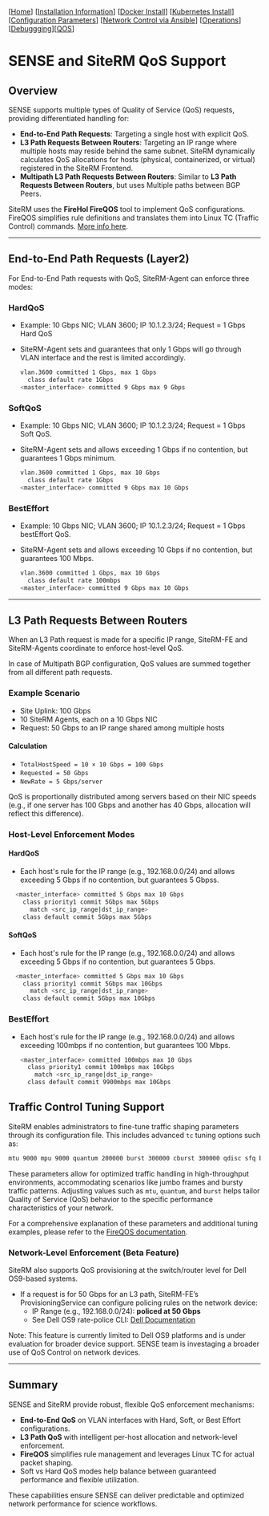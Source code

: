 <!-- markdownlint-disable MD024 -->
[[Home](index.md)] [[Installation Information](Installation.md)] [[Docker Install](DockerInstallation.md)] [[Kubernetes Install](KubernetesInstallation.md)] [[Configuration Parameters](Configuration.md)] [[Network Control via Ansible](NetControlAnsible.md)] [[Operations](Operations.md)] [[Debuggging](Debugging.md)][[QOS](QoS.md)]

# SENSE and SiteRM QoS Support

## Overview

SENSE supports multiple types of Quality of Service (QoS) requests, providing differentiated handling for:

- **End-to-End Path Requests**: Targeting a single host with explicit QoS.
- **L3 Path Requests Between Routers**: Targeting an IP range where multiple hosts may reside behind the same subnet. SiteRM dynamically calculates QoS allocations for hosts (physical, containerized, or virtual) registered in the SiteRM Frontend.
- **Multipath L3 Path Requests Between Routers**: Similar to **L3 Path Requests Between Routers**, but uses Multiple paths between BGP Peers.

SiteRM uses the **FireHol FireQOS** tool to implement QoS configurations. FireQOS simplifies rule definitions and translates them into Linux TC (Traffic Control) commands. [More info here](https://firehol.org/tutorial/fireqos-new-user/).

---

## End-to-End Path Requests (Layer2)

For End-to-End Path requests with QoS, SiteRM-Agent can enforce three modes:

### HardQoS

- Example: 10 Gbps NIC; VLAN 3600; IP 10.1.2.3/24; Request = 1 Gbps Hard QoS
- SiteRM-Agent sets and guarantees that only 1 Gbps will go through VLAN interface and the rest is limited accordingly.
  
  ```bash
  vlan.3600 committed 1 Gbps, max 1 Gbps
    class default rate 1Gbps
  <master_interface> committed 9 Gbps max 9 Gbps
  ```

### SoftQoS

- Example: 10 Gbps NIC; VLAN 3600; IP 10.1.2.3/24; Request = 1 Gbps Soft QoS.
- SiteRM-Agent sets and allows exceeding 1 Gbps if no contention, but guarantees 1 Gbps minimum.

  ```bash
  vlan.3600 committed 1 Gbps, max 10 Gbps
    class default rate 1Gbps
  <master_interface> committed 9 Gbps max 10 Gbps
  ```

### BestEffort

- Example: 10 Gbps NIC; VLAN 3600; IP 10.1.2.3/24; Request = 1 Gbps bestEffort QoS.
- SiteRM-Agent sets and allows exceeding 10 Gbps if no contention, but guarantees 100 Mbps.

  ```bash
  vlan.3600 committed 1 Gbps, max 10 Gbps
    class default rate 100mbps
  <master_interface> committed 9 Gbps max 10 Gbps
  ```

---

## L3 Path Requests Between Routers

When an L3 Path request is made for a specific IP range, SiteRM-FE and SiteRM-Agents coordinate to enforce host-level QoS.

In case of Multipath BGP configuration, QoS values are summed together from all different path requests.

### Example Scenario

- Site Uplink: 100 Gbps
- 10 SiteRM Agents, each on a 10 Gbps NIC
- Request: 50 Gbps to an IP range shared among multiple hosts

#### Calculation

- `TotalHostSpeed = 10 × 10 Gbps = 100 Gbps`
- `Requested = 50 Gbps`
- `NewRate = 5 Gbps/server`

QoS is proportionally distributed among servers based on their NIC speeds (e.g., if one server has 100 Gbps and another has 40 Gbps, allocation will reflect this difference).

### Host-Level Enforcement Modes

#### HardQoS

- Each host's rule for the IP range (e.g., 192.168.0.0/24) and allows exceeding 5 Gbps if no contention, but guarantees 5 Gbpss.
  
```bash
  <master_interface> committed 5 Gbps max 10 Gbps
    class priority1 commit 5Gbps max 5Gbps
      match <src_ip_range|dst_ip_range>
    class default commit 5Gbps max 5Gbps
```

#### SoftQoS

- Each host's rule for the IP range (e.g., 192.168.0.0/24) and allows exceeding 5 Gbps if no contention, but guarantees 5 Gbps.
  
```bash
  <master_interface> committed 5 Gbps max 10 Gbps
    class priority1 commit 5Gbps max 10Gbps
      match <src_ip_range|dst_ip_range>
    class default commit 5Gbps max 10Gbps
```

### BestEffort

- Each host's rule for the IP range (e.g., 192.168.0.0/24) and allows exceeding 100mbps if no contention, but guarantees 100 Mbps.

  ```bash
  <master_interface> committed 100mbps max 10 Gbps
    class priority1 commit 100mbps max 10Gbps
      match <src_ip_range|dst_ip_range>
    class default commit 9900mbps max 10Gbps
  ```

## Traffic Control Tuning Support

SiteRM enables administrators to fine-tune traffic shaping parameters through its configuration file.
This includes advanced `tc` tuning options such as:

```bash
mtu 9000 mpu 9000 quantum 200000 burst 300000 cburst 300000 qdisc sfq balanced
```

These parameters allow for optimized traffic handling in high-throughput environments,
accommodating scenarios like jumbo frames and bursty traffic patterns. Adjusting values such as `mtu`,
`quantum`, and `burst` helps tailor Quality of Service (QoS) behavior to the specific performance
characteristics of your network.

For a comprehensive explanation of these parameters and additional tuning examples, please refer to the
[FireQOS documentation](https://firehol.org/fireqos-manual.html).

### Network-Level Enforcement (Beta Feature)

SiteRM also supports QoS provisioning at the switch/router level for Dell OS9-based systems.

- If a request is for 50 Gbps for an L3 path, SiteRM-FE’s ProvisioningService can configure policing rules on the network device:
  - IP Range (e.g., 192.168.0.0/24): **policed at 50 Gbps**
  - See Dell OS9 rate-police CLI: [Dell Documentation](https://www.dell.com/support/manuals/en-us/dell-emc-os-9/s4048-on-9.14.2.8-cli-pub/rate-police?guid=guid-ad1fa7fb-ad93-4ae2-973b-84dce2c6f057&lang=en-us)

Note: This feature is currently limited to Dell OS9 platforms and is under evaluation for broader device support. SENSE team is investaging a broader use of QoS Control on network devices.

---

## Summary

SENSE and SiteRM provide robust, flexible QoS enforcement mechanisms:

- **End-to-End QoS** on VLAN interfaces with Hard, Soft, or Best Effort configurations.
- **L3 Path QoS** with intelligent per-host allocation and network-level enforcement.
- **FireQOS** simplifies rule management and leverages Linux TC for actual packet shaping.
- Soft vs Hard QoS modes help balance between guaranteed performance and flexible utilization.

These capabilities ensure SENSE can deliver predictable and optimized network performance for science workflows.
